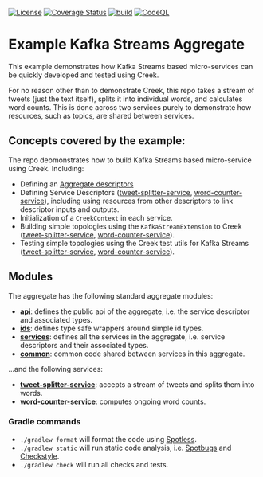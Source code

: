 [![License](https://img.shields.io/badge/License-Apache%202.0-blue.svg)](https://opensource.org/licenses/Apache-2.0)
[![Coverage Status](https://coveralls.io/repos/github/creek-service/example-kafka-streams-aggregate/badge.svg?branch=main)](https://coveralls.io/github/creek-service/example-kafka-streams-aggregate?branch=main)
[![build](https://github.com/creek-service/example-kafka-streams-aggregate/actions/workflows/gradle.yml/badge.svg)](https://github.com/creek-service/example-kafka-streams-aggregate/actions/workflows/gradle.yml)
[![CodeQL](https://github.com/creek-service/example-kafka-streams-aggregate/actions/workflows/codeql.yml/badge.svg)](https://github.com/creek-service/example-kafka-streams-aggregate/actions/workflows/codeql.yml)

# Example Kafka Streams Aggregate

This example demonstrates how Kafka Streams based micro-services can be quickly developed and tested using Creek.

For no reason other than to demonstrate Creek, this repo takes a stream of tweets (just the text itself), splits it 
into individual words, and calculates word counts.  This is done across two services purely to demonstrate
how resources, such as topics, are shared between services.

## Concepts covered by the example:

The repo deomonstrates how to build Kafka Streams based micro-service using Creek. Including:

* Defining an [Aggregate descriptors][1]
* Defining Service Descriptors ([tweet-splitter-service][2], [word-counter-service][3]), including using
  resources from other descriptors to link descriptor inputs and outputs.
* Initialization of a `CreekContext` in each service.
* Building simple topologies using the `KafkaStreamExtension` to Creek ([tweet-splitter-service][4], [word-counter-service][5]).
* Testing simple topologies using the Creek test utils for Kafka Streams ([tweet-splitter-service][6], [word-counter-service][7]).

## Modules

The aggregate has the following standard aggregate modules:

* **[api](api)**: defines the public api of the aggregate, i.e. the service descriptor and associated types.
* **[ids](ids)**: defines type safe wrappers around simple id types.
* **[services](services)**: defines all the services in the aggregate, i.e. service descriptors and their associated types.
* **[common](common)**: common code shared between services in this aggregate.

...and the following services:

* **[tweet-splitter-service](tweet-splitter-service)**: accepts a stream of tweets and splits them into words. 
* **[word-counter-service](word-counter-service)**: computes ongoing word counts.

### Gradle commands

* `./gradlew format` will format the code using [Spotless][1].
* `./gradlew static` will run static code analysis, i.e. [Spotbugs][2] and [Checkstyle][3].
* `./gradlew check` will run all checks and tests.

[1]: api/src/main/java/org/acme/example/api/WordCountAggregateDescriptor.java
[2]: services/src/main/java/org/acme/example/services/TweetSplitterServiceDescriptor.java
[3]: services/src/main/java/org/acme/example/services/WordCounterServiceDescriptor.java
[4]: tweet-splitter-service/src/main/java/org/acme/example/tweet/splitter/kafka/streams/TopologyBuilder.java
[5]: word-counter-service/src/main/java/org/acme/example/word/counter/kafka/streams/TopologyBuilder.java
[6]: tweet-splitter-service/src/test/java/org/acme/example/tweet/splitter/kafka/streams/TopologyBuilderTest.java
[7]: word-counter-service/src/test/java/org/acme/example/word/counter/kafka/streams/TopologyBuilderTest.java